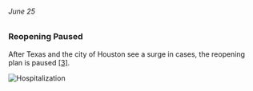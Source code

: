###### June 25

### Reopening Paused

After Texas and the city of Houston see a surge in cases, the reopening plan is paused [[3]](https://www.khou.com/article/news/health/coronavirus/timeline-what-led-up-to-pause-in-texas-reopening-plan-surge-in-covid-19-cases/285-598205d0-9b31-4b39-a3ec-a0c32bb7a14f).

![Hospitalization](https://images.unsplash.com/photo-1549560826-4b7bfe23f37b?ixlib=rb-1.2.1&ixid=eyJhcHBfaWQiOjEyMDd9&auto=format&fit=crop&w=500&q=60)